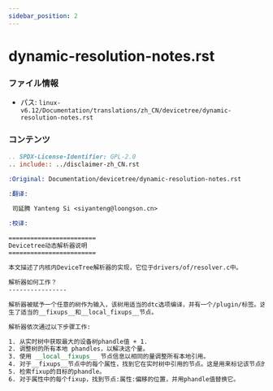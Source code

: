 ```yaml
---
sidebar_position: 2
---
```

# dynamic-resolution-notes.rst

### ファイル情報

- パス: `linux-v6.12/Documentation/translations/zh_CN/devicetree/dynamic-resolution-notes.rst`

### コンテンツ

```rst
.. SPDX-License-Identifier: GPL-2.0
.. include:: ../disclaimer-zh_CN.rst

:Original: Documentation/devicetree/dynamic-resolution-notes.rst

:翻译:

 司延腾 Yanteng Si <siyanteng@loongson.cn>

:校译:

========================
Devicetree动态解析器说明
========================

本文描述了内核内DeviceTree解析器的实现，它位于drivers/of/resolver.c中。

解析器如何工作？
----------------

解析器被赋予一个任意的树作为输入，该树用适当的dtc选项编译，并有一个/plugin/标签。这就产
生了适当的__fixups__和__local_fixups__节点。

解析器依次通过以下步骤工作:

1. 从实时树中获取最大的设备树phandle值 + 1.
2. 调整树的所有本地 phandles，以解决这个量。
3. 使用 __local__fixups__ 节点信息以相同的量调整所有本地引用。
4. 对于__fixups__节点中的每个属性，找到它在实时树中引用的节点。这是用来标记该节点的标签。
5. 检索fixup的目标的phandle。
6. 对于属性中的每个fixup，找到节点:属性:偏移的位置，并用phandle值替换它。

```
